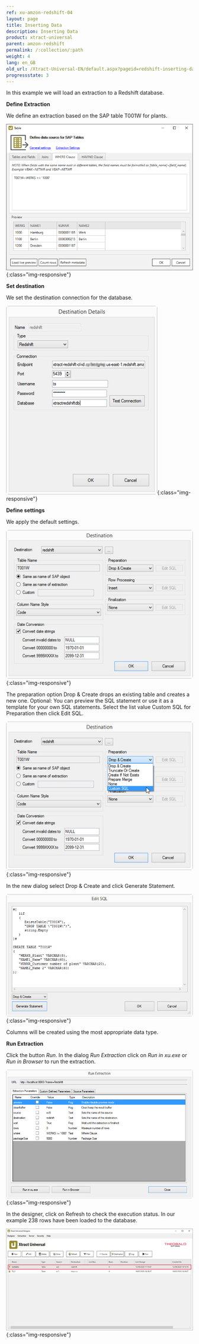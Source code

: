 ```yaml
---
ref: xu-amzon-redshift-04
layout: page
title: Inserting Data
description: Inserting Data
product: xtract-universal
parent: amzon-redshift
permalink: /:collection/:path
weight: 4
lang: en_GB
old_url: /Xtract-Universal-EN/default.aspx?pageid=redshift-inserting-data
progressstate: 3
---
```


In this example we will load an extraction to a Redshift database.


**Define Extraction**

We define an extraction based on the SAP table T001W for plants.

![XU_redshift_table_extraction](/img/content/XU_redshift_table_extraction.png){:class="img-responsive"}

**Set destination**

We set the destination connection for the database.

![XU_redshift_destination](/img/content/XU_redshift_destination.png){:class="img-responsive"}

**Define settings**

We apply the default settings.

![XU_redshift_destination_settings](/img/content/XU_redshift_destination_settings.png){:class="img-responsive"}

The preparation option Drop & Create drops an existing table and creates a new one.
Optional: You can preview the SQL statement or use it as a template for your own SQL statements. Select the list value Custom SQL for Preparation then click Edit SQL.

![XU_redshift_destination_customsql](/img/content/XU_redshift_destination_customsql.png){:class="img-responsive"}

In the new dialog select Drop & Create and click Generate Statement.

![XU_redshift_destination_customsql2](/img/content/XU_redshift_destination_customsql2.png){:class="img-responsive"}

Columns will be created using the most appropriate data type.


**Run Extraction**

Click the button *Run*. In the dialog *Run Extraction* click on *Run in xu.exe* or *Run in Browser* to run the extraction.

![XU_redshift_run_dialog](/img/content/XU_redshift_run_dialog.png){:class="img-responsive"}

In the designer, click on Refresh to check the execution status. In our example 238 rows have been loaded to the database.

![XU_redshift_extraction_overview](/img/content/XU_redshift_extraction_overview.png){:class="img-responsive"}